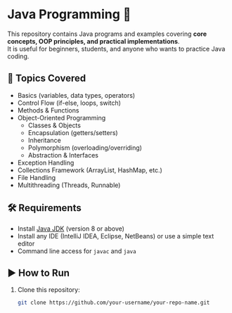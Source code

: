# Java Programming 🚀

This repository contains Java programs and examples covering **core concepts, OOP principles, and practical implementations**.  
It is useful for beginners, students, and anyone who wants to practice Java coding.

## 📌 Topics Covered
- Basics (variables, data types, operators)
- Control Flow (if-else, loops, switch)
- Methods & Functions
- Object-Oriented Programming
  - Classes & Objects
  - Encapsulation (getters/setters)
  - Inheritance
  - Polymorphism (overloading/overriding)
  - Abstraction & Interfaces
- Exception Handling
- Collections Framework (ArrayList, HashMap, etc.)
- File Handling
- Multithreading (Threads, Runnable)

## 🛠️ Requirements
- Install [Java JDK](https://www.oracle.com/java/technologies/javase-downloads.html) (version 8 or above)
- Install any IDE (IntelliJ IDEA, Eclipse, NetBeans) or use a simple text editor
- Command line access for `javac` and `java`

## ▶️ How to Run
1. Clone this repository:
   ```bash
   git clone https://github.com/your-username/your-repo-name.git
